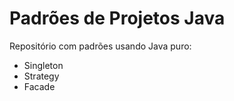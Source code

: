 # Padrões de Projetos Java

Repositório com padrões usando Java puro:

- Singleton
- Strategy
- Facade
